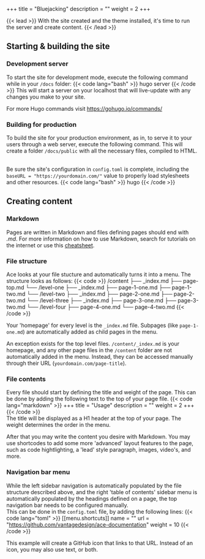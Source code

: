 +++
title = "Bluejacking"
description = ""
weight = 2
+++

{{< lead >}}
With the site created and the theme installed, it's time to run the server and create content.
{{< /lead >}}

## Starting & building the site
### Development server
To start the site for development mode, execute the following command while in your <code>/docs</code> folder:
{{< code lang="bash" >}}
hugo server
{{< /code >}}
This will start a server on your localhost that will live-update with any changes you make to your site.

For more Hugo commands visit <a href="https://gohugo.io/commands/" target="_blank">https://gohugo.io/commands/</a>

### Building for production
To build the site for your production environment, as in, to serve it to your users through a web server, execute the following command. This will create a folder <code>/docs/public</code> with all the necessary files, compiled to HTML.

<br>Be sure the site's configuration in <code>config.toml</code> is complete, including the <code>baseURL = "https:&#47;&#47;yourdomain.com/"</code> value to properly load stylesheets and other resources.
{{< code lang="bash" >}}
hugo
{{< /code >}}


## Creating content
### Markdown
Pages are written in Markdown and files defining pages should end with *.md*. For more information on how to use Markdown, search for tutorials on the internet or use this <a href="https://github.com/adam-p/markdown-here/wiki/Markdown-Cheatsheet" target="_blank">cheatsheet</a>.

### File structure
Ace looks at your file stucture and automatically turns it into a menu.
The structure looks as follows:
{{< code >}}
/content
├── _index.md
├── page-top.md
└── /level-one
    ├── _index.md
    ├── page-1-one.md
    ├── page-1-two.md
    └── /level-two
        ├── _index.md
        ├── page-2-one.md
        ├── page-2-two.md
        └── /level-three
            ├── _index.md
            ├── page-3-one.md
            ├── page-3-two.md
            └── /level-four
                ├── page-4-one.md
                └── page-4-two.md
{{< /code >}}   

Your 'homepage' for every level is the <code>_index.md</code> file. Subpages (like <code>page-1-one.md</code>) are automatically added as child pages in the menu.   
   
An exception exists for the top level files. <code>/content/_index.md</code> is your homepage, and any other page files in the <code>/content</code> folder are not automatically added in the menu. Instead, they can be accessed manually through their URL (<code>yourdomain.com/page-title</code>).

### File contents
Every file should start by defining the title and weight of the page. This can be done by adding the following text to the top of your page file.
{{< code lang="markdown" >}}
+++
title = "Usage"
description = ""
weight = 2
+++
{{< /code >}}   
The title will be displayed as a H1 header at the top of your page. The weight determines the order in the menu.   
   
After that you may write the content you desire with Markdown. You may use shortcodes to add some more 'advanced' layout features to the page, such as code hightlighting, a 'lead' style paragraph, images, video's, and more. 

### Navigation bar menu
While the left sidebar navigation is automatically populated by the file structure described above, and the right 'table of contents' sidebar menu is automatically populated by the headings defined on a page, the top navigation bar needs to be configured manually.
<br>
This can be done in the <code>config.toml</code> file, by adding the following lines:
{{< code lang="toml" >}}
[[menu.shortcuts]]
name = "<i class='fab fa-github'></i>"
url = "https://github.com/vantagedesign/ace-documentation"
weight = 10
{{< /code >}}

This example will create a GitHub icon that links to that URL. Instead of an icon, you may also use text, or both.
